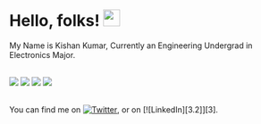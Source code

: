 # Hello, folks! <img src="https://raw.githubusercontent.com/MartinHeinz/MartinHeinz/master/wave.gif" width="30px">

My Name is Kishan Kumar, Currently an Engineering Undergrad in Electronics Major.
<br>
<br>

![](https://img.shields.io/badge/<Programming_Languages>-<C__C++__Python>-informational?style=flat&logo=<LOGO_NAME>&logoColor=white&color=2bbc8a)
![](https://img.shields.io/badge/<Web_Technologies>-<HTML5__CSS3__JS__Bootstrap__jquery>-informational?style=flat&logo=<LOGO_NAME>&logoColor=white&color=2bbc8a)
![](https://img.shields.io/badge/<OS>-<MAC__WINDOWS__LINUX>-informational?style=flat&logo=<LOGO_NAME>&logoColor=white&color=2bbc8a)
![](https://img.shields.io/badge/<TOOLS>-<ECLIPSE__XCODE__MATLAB__SUBLIME>-informational?style=flat&logo=<LOGO_NAME>&logoColor=white&color=2bbc8a)
<br>
<br>
<!-- Actual text -->

You can find me on [![Twitter][1.2]][1], or on [![LinkedIn][3.2]][3].

<!-- Icons -->

[1.2]: http://i.imgur.com/wWzX9uB.png (twitter icon without padding)
[2.2]: https://raw.githubusercontent.com/MartinHeinz/MartinHeinz/master/linkedin-3-16.png (LinkedIn icon without padding)

<!-- Links to your social media accounts -->

[1]: https://twitter.com/Krkishan11
[2]: https://www.linkedin.com/in/kishan-kumar-12052a168/




